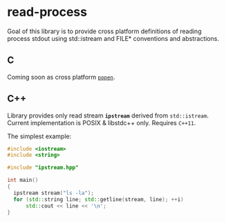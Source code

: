 # read-process
Goal of this library is to provide cross platform definitions of reading process stdout using std::istream and FILE* conventions and abstractions.

## C
Coming soon as cross platform [``popen``](https://linux.die.net/man/3/popen).

## C++
Library provides only read stream **``ipstream``** derived from ``std::istream``.
Current implementation is POSIX & libstdc++ only. Requires ``C++11``.

The simplest example:
```c++
#include <iostream>
#include <string>

#include "ipstream.hpp"

int main()
{
  ipstream stream("ls -la");
  for (std::string line; std::getline(stream, line); ++i)
      std::cout << line << '\n';
}
```
